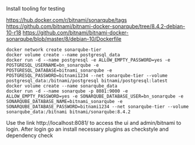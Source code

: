 Install tooling for testing

https://hub.docker.com/r/bitnami/sonarqube/tags
https://github.com/bitnami/bitnami-docker-sonarqube/tree/8.4.2-debian-10-r18
https://github.com/bitnami/bitnami-docker-sonarqube/blob/master/8/debian-10/Dockerfile

````
docker network create sonarqube-tier
docker volume create --name postgresql_data
docker run -d --name postgresql -e ALLOW_EMPTY_PASSWORD=yes -e POSTGRESQL_USERNAME=bn_sonarqube -e POSTGRESQL_DATABASE=bitnami_sonarqube -e POSTGRESQL_PASSWORD=bitnami1234 --net sonarqube-tier --volume postgresql_data:/bitnami/postgresql bitnami/postgresql:latest
docker volume create --name sonarqube_data
docker run -d --name sonarqube -p 8081:9000 -e ALLOW_EMPTY_PASSWORD=yes -e SONARQUBE_DATABASE_USER=bn_sonarqube -e SONARQUBE_DATABASE_NAME=bitnami_sonarqube -e SONARQUBE_DATABASE_PASSWORD=bitnami1234 --net sonarqube-tier --volume sonarqube_data:/bitnami bitnami/sonarqube:8.4.2
````

Use the link http://localhost:8081/ to access the ui and admin/bitnami to login. After login go an install necessary plugins as checkstyle and dependency check 
